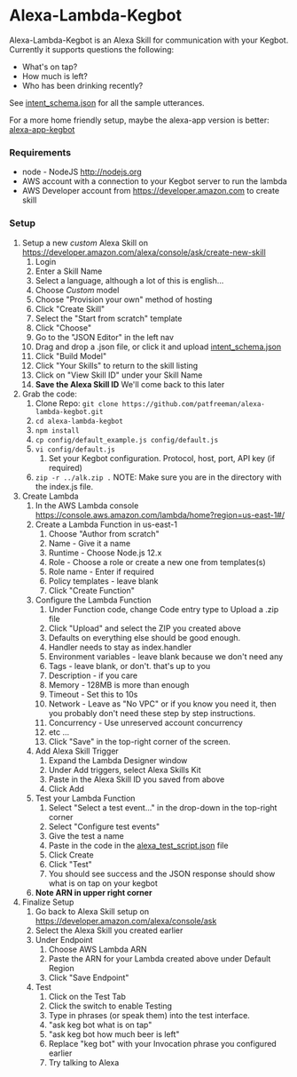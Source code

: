 # Alexa-Lambda-Kegbot
Alexa-Lambda-Kegbot is an Alexa Skill for communication with your Kegbot. Currently it supports questions the following:
* What's on tap?
* How much is left?
* Who has been drinking recently?

See [intent_schema.json](./intent_schema.json) for all the sample utterances.

For a more home friendly setup, maybe the alexa-app version is better: [alexa-app-kegbot](https://github.com/patfreeman/alexa-app-kegbot)

### Requirements
* node - NodeJS http://nodejs.org
* AWS account with a connection to your Kegbot server to run the lambda
* AWS Developer account from https://developer.amazon.com to create skill

### Setup
1. Setup a new *custom* Alexa Skill on https://developer.amazon.com/alexa/console/ask/create-new-skill
	1. Login
	1. Enter a Skill Name
	1. Select a language, although a lot of this is english...
	1. Choose *Custom* model
	1. Choose "Provision your own" method of hosting
	1. Click "Create Skill"
	1. Select the "Start from scratch" template
	1. Click "Choose"
	1. Go to the "JSON Editor" in the left nav
	1. Drag and drop a .json file, or click it and upload [intent_schema.json](./intent_schema.json)
	1. Click "Build Model"
	1. Click "Your Skills" to return to the skill listing
	1. Click on "View Skill ID" under your Skill Name
	1. **Save the Alexa Skill ID** We'll come back to this later
1. Grab the code:
	1. Clone Repo: `git clone https://github.com/patfreeman/alexa-lambda-kegbot.git`
	1. `cd alexa-lambda-kegbot`
	1. `npm install`
	1. `cp config/default_example.js config/default.js`
	1. `vi config/default.js`
		1. Set your Kegbot configuration. Protocol, host, port, API key (if required)
	1. `zip -r ../alk.zip .` NOTE: Make sure you are in the directory with the index.js file.
1. Create Lambda
	1. In the AWS Lambda console https://console.aws.amazon.com/lambda/home?region=us-east-1#/
	1. Create a Lambda Function in us-east-1
		1. Choose "Author from scratch"
		1. Name - Give it a name
		1. Runtime - Choose Node.js 12.x
		1. Role - Choose a role or create a new one from templates(s)
		1. Role name - Enter if required
		1. Policy templates - leave blank
		1. Click "Create Function"
	1. Configure the Lambda Function
		1. Under Function code, change Code entry type to Upload a .zip file
		1. Click "Upload" and select the ZIP you created above
		1. Defaults on everything else should be good enough.
		1. Handler needs to stay as index.handler
		1. Environment variables - leave blank because we don't need any
		1. Tags - leave blank, or don't. that's up to you
		1. Description - if you care
		1. Memory - 128MB is more than enough
		1. Timeout - Set this to 10s
		1. Network - Leave as "No VPC" or if you know you need it, then you probably don't need these step by step instructions.
		1. Concurrency - Use unreserved account concurrency
		1. etc ...
		1. Click "Save" in the top-right corner of the screen.
	1. Add Alexa Skill Trigger
		1. Expand the Lambda Designer window
		1. Under Add triggers, select Alexa Skills Kit
		1. Paste in the Alexa Skill ID you saved from above
		1. Click Add
	1. Test your Lambda Function
		1. Select "Select a test event..." in the drop-down in the top-right corner
		1. Select "Configure test events"
		1. Give the test a name
		1. Paste in the code in the [alexa_test_script.json](./alexa_test_script.json) file
		1. Click Create
		1. Click "Test"
		1. You should see success and the JSON response should show what is on tap on your kegbot
	1. **Note ARN in upper right corner**
1. Finalize Setup
	1. Go back to Alexa Skill setup on https://developer.amazon.com/alexa/console/ask
	1. Select the Alexa Skill you created earlier
	1. Under Endpoint
		1. Choose AWS Lambda ARN
		1. Paste the ARN for your Lambda created above under Default Region
		1. Click "Save Endpoint"
	1. Test
		1. Click on the Test Tab
		1. Click the switch to enable Testing
		1. Type in phrases (or speak them) into the test interface.
		1. "ask keg bot what is on tap"
		1. "ask keg bot how much beer is left"
		1. Replace "keg bot" with your Invocation phrase you configured earlier
		1. Try talking to Alexa
